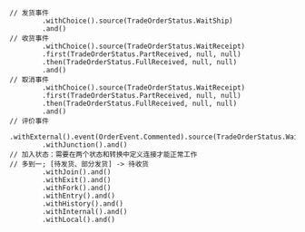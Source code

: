 
    // 发货事件
            .withChoice().source(TradeOrderStatus.WaitShip)
            .and()
    // 收货事件
            .withChoice().source(TradeOrderStatus.WaitReceipt)
            .first(TradeOrderStatus.PartReceived, null, null)
            .then(TradeOrderStatus.FullReceived, null, null)
            .and()
    // 取消事件
            .withChoice().source(TradeOrderStatus.WaitReceipt)
            .first(TradeOrderStatus.PartReceived, null, null)
            .then(TradeOrderStatus.FullReceived, null, null)
            .and()
    // 评价事件
            .withExternal().event(OrderEvent.Commented).source(TradeOrderStatus.WaitComment).target(TradeOrderStatus.Commented).and()
            .withJunction().and()
    // 加入状态：需要在两个状态和转换中定义连接才能正常工作
    // 多到一; [待发货、部分发货] -> 待收货
            .withJoin().and()
            .withExit().and()
            .withFork().and()
            .withEntry().and()
            .withHistory().and()
            .withInternal().and()
            .withLocal().and()
